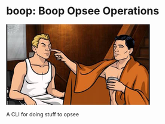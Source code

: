 boop: Boop Opsee Operations 
=============================

![boop](./boop.jpg)

A CLI for doing stuff to opsee

